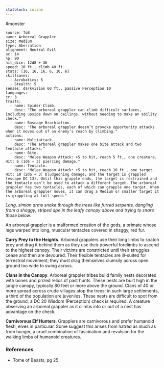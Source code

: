 ```yaml
---
statblock: inline
---
```

 #monster 

```statblock
source: ToB
name: Arboreal Grappler
size: Medium
type: Aberration
alignment: Neutral Evil
ac: 14
hp: 90
hit_dice: 12d8 + 36
speed: 10 ft., climb 40 ft.
stats: [16, 16, 16, 6, 10, 6]
skillsaves:
  - Acrobatics: 5
  - Stealth: 5
senses: darkvision 60 ft., passive Perception 10
languages: --
cr: 3
traits:
  - name: Spider Climb.
    desc: "The arboreal grappler can climb difficult surfaces, including upside down on ceilings, without needing to make an ability check."
  - name: Boscage Brachiation.
    desc: "The arboreal grappler doesn’t provoke opportunity attacks when it moves out of an enemy’s reach by climbing."
actions:
  - name: Multiattack.
    desc: "The arboreal grappler makes one bite attack and two tentacle attacks."
  - name: Bite.
    desc: "Melee Weapon Attack: +5 to hit, reach 5 ft., one creature. Hit: 6 (1d6 + 3) piercing damage."
  - name: Tentacle.
    desc: "Melee Weapon Attack: +5 to hit, reach 10 ft., one target. Hit: 10 (2d6 + 3) bludgeoning damage, and the target is grappled (escape DC 13). Until this grapple ends, the target is restrained and the tentacle can’t be used to attack a different target. The arboreal grappler has two tentacles, each of which can grapple one target. When the arboreal grappler moves, it can drag a Medium or smaller target it is grappling at full speed."
```

_Long, simian arms snake through the trees like furred serpents, dangling from a shaggy, striped ape in the leafy canopy above and trying to snare those below._

An arboreal grappler is a malformed creation of the gods, a primate whose legs warped into long, muscular tentacles covered in shaggy, red fur.

**Carry Prey to the Heights**. Arboreal grapplers use their long limbs to snatch prey and drag it behind them as they use their powerful forelimbs to ascend to the highest canopy. Their victims are constricted until their struggles cease and then are devoured. Their flexible tentacles are ill-suited for terrestrial movement; they must drag themselves clumsily across open ground too wide to swing across.

**Clans in the Canopy**. Arboreal grappler tribes build family nests decorated with bones and prized relics of past hunts. These nests are built high in the jungle canopy, typically 80 feet or more above the ground. Clans of 40 or more spread across crude villages atop the trees; in such large settlements, a third of the population are juveniles. These nests are difficult to spot from the ground; a DC 20 Wisdom (Perception) check is required. A creature observing an arboreal grappler as it climbs into or out of a nest has advantage on the check.

**Carnivorous Elf Hunters**. Grapplers are carnivorous and prefer humanoid flesh, elves in particular. Some suggest this arises from hatred as much as from hunger, a cruel combination of fascination and revulsion for the walking limbs of humanoid creatures.

### References

- Tome of Beasts, pg 25
